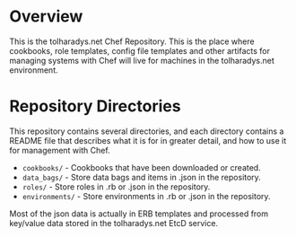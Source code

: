 # Overview

This is the tolharadys.net Chef Repository. This is the place where cookbooks,
role templates, config file templates and other artifacts for managing systems
with Chef will live for machines in the tolharadys.net environment.

# Repository Directories

This repository contains several directories, and each directory contains a
README file that describes what it is for in greater detail, and how to use it
for management with Chef.

- `cookbooks/` - Cookbooks that have been downloaded or created.
- `data_bags/` - Store data bags and items in .json in the repository.
- `roles/` - Store roles in .rb or .json in the repository.
- `environments/` - Store environments in .rb or .json in the repository.

Most of the json data is actually in ERB templates and processed from key/value
data stored in the tolharadys.net EtcD service.
